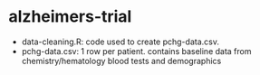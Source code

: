 # alzheimers-trial

- data-cleaning.R: code used to create pchg-data.csv.
- pchg-data.csv: 1 row per patient. contains baseline data from chemistry/hematology blood tests and demographics
